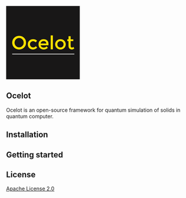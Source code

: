 ![Image](./logo_200x200.png)

## Ocelot
Ocelot is an open-source framework for quantum simulation of solids in quantum computer.

## Installation


## Getting started


## License
[Apache License 2.0](LICENSE.txt)
